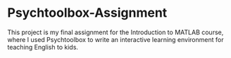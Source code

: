 # Psychtoolbox-Assignment

This project is my final assignment for the Introduction to MATLAB course, where I used Psychtoolbox to write an interactive learning environment for teaching English to kids.
